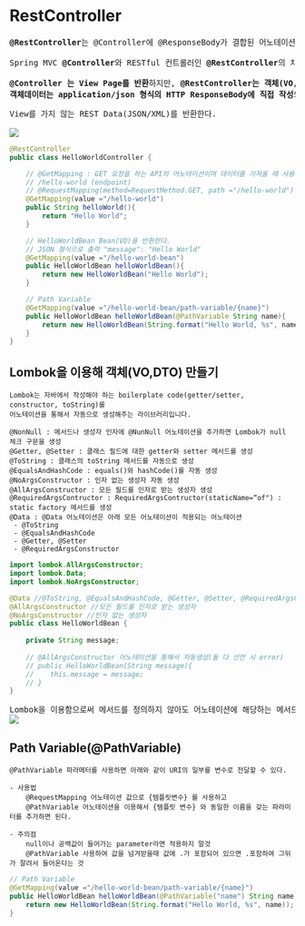 # RestController
<pre>
<b>@RestController</b>는 @Controller에 @ResponseBody가 결합된 어노테이션입니다.

Spring MVC <b>@Controller</b>와 RESTful 컨트롤러인 <b>@RestController</b>의 차이점은 HTTP Response Body가 생성되는 방식이다.

<b>@Controller 는 View Page를 반환</b>하지만, <b>@RestController는 객체(VO,DTO)를 반환하기만 하면, 
객체데이터는 application/json 형식의 HTTP ResponseBody에 직접 작성</b>되게 된다.
</pre>
<pre>
View를 가지 않는 REST Data(JSON/XML)를 반환한다.

<img src="https://github.com/RyuKyeongWoo/TIL/blob/main/SpringBoot/img/RestController.PNG"/>
</pre>
```java
@RestController
public class HelloWorldController {

    // @GetMapping : GET 요청을 하는 API의 어노테이션이며 데이터를 가져올 때 사용한다.
    // /hello-world (endpoint)
    // @RequestMapping(method=RequestMethod.GET, path ="/hello-world")
    @GetMapping(value ="/hello-world")
    public String helloWorld(){
        return "Hello World";
    }

    // HelloWorldBean Bean(VO)을 반환한다.        
    // JSON 형식으로 출력 "message": "Hello World"
    @GetMapping(value ="/hello-world-bean")
    public HelloWorldBean helloWorldBean(){
        return new HelloWorldBean("Hello World");
    }

    // Path Variable
    @GetMapping(value ="/hello-world-bean/path-variable/{name}")
    public HelloWorldBean helloWorldBean(@PathVariable String name){
        return new HelloWorldBean(String.format("Hello World, %s", name));
    }
}
```
## Lombok을 이용해 객체(VO,DTO) 만들기
```
Lombok는 자바에서 작성해야 하는 boilerplate code(getter/setter, constructor, toString)를 
어노테이션을 통해서 자동으로 생성해주는 라이브러리입니다. 

@NonNull : 메서드나 생성자 인자에 @NunNull 어노테이션을 추가하면 Lombok가 null 체크 구문을 생성
@Getter, @Setter : 클래스 필드에 대한 getter와 setter 메서드를 생성
@ToString : 클래스의 toString 메서드를 자동으로 생성
@EqualsAndHashCode : equals()와 hashCode()를 자동 생성
@NoArgsConstructor : 인자 없는 생성자 자동 생성
@AllArgsConstructor : 모든 필드를 인자로 받는 생성자 생성
@RequiredArgsContructor : RequiredArgsContructor(staticName=“of") : static factory 메서드를 생성
@Data : @Data 어노테이션은 아래 모든 어노테이션이 적용되는 어노테이션
 - @ToString
 - @EqualsAndHashCode
 - @Getter, @Setter
 - @RequiredArgsConstructor
```
```java
import lombok.AllArgsConstructor;
import lombok.Data;
import lombok.NoArgsConstructor;

@Data //@ToString, @EqualsAndHashCode, @Getter, @Setter, @RequiredArgsConstructor
@AllArgsConstructor //모든 필드를 인자로 받는 생성자
@NoArgsConstructor //인자 없는 생성자
public class HelloWorldBean {
    
    private String message;
    
    // @AllArgsConstructor 어노테이션을 통해서 자동생성(둘 다 선언 시 error)
    // public HelloWorldBean(String message){
    //    this.message = message;
    // }  
}
```
<pre>
Lombok을 이용함으로써 메서드를 정의하지 않아도 어노테이션에 해당하는 메서드가 만들어진 것을 볼 수 있다.
<img src="https://github.com/RyuKyeongWoo/TIL/blob/main/SpringBoot/img/Structure.PNG"/>
</pre>
## Path Variable(@PathVariable)
```
@PathVariable 파라메터를 사용하면 아래와 같이 URI의 일부를 변수로 전달할 수 있다.

- 사용법
    @RequestMapping 어노테이션 값으로 {템플릿변수} 를 사용하고
    @PathVariable 어노테이션을 이용해서 {템플릿 변수} 와 동일한 이름을 갖는 파라미터를 추가하면 된다.

- 주의점
    null이나 공백값이 들어가는 parameter라면 적용하지 말것
    @PathVariable 사용하여 값을 넘겨받을때 값에 .가 포함되어 있으면 .포함하여 그뒤가 잘려서 들어온다는 것
```
```java
// Path Variable
@GetMapping(value ="/hello-world-bean/path-variable/{name}")
public HelloWorldBean helloWorldBean(@PathVariable("name") String name){
    return new HelloWorldBean(String.format("Hello World, %s", name));
}
```